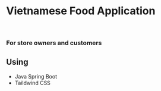 <h1 className="text-black text-bold">Vietnamese Food Application</h1> <br/>
<h3>For store owners and customers</h3>


<h2>Using</h2>
<ul>
<li>Java Spring Boot</li>
<li>Taildwind CSS</li>
</ul>
